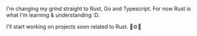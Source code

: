I'm changing my grind straight to Rust, Go and Typescript. For now Rust is what I'm learning & understanding :D.

I'll start working on projects soon related to Rust. 🦀⚙️🍂
